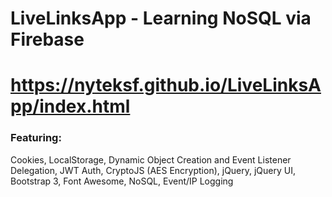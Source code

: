 # LiveLinksApp - Learning NoSQL via Firebase

# https://nyteksf.github.io/LiveLinksApp/index.html




### Featuring: 
Cookies, LocalStorage, Dynamic Object Creation and Event Listener Delegation, JWT Auth, CryptoJS (AES Encryption), jQuery, jQuery UI, Bootstrap 3, Font Awesome, NoSQL, Event/IP Logging
